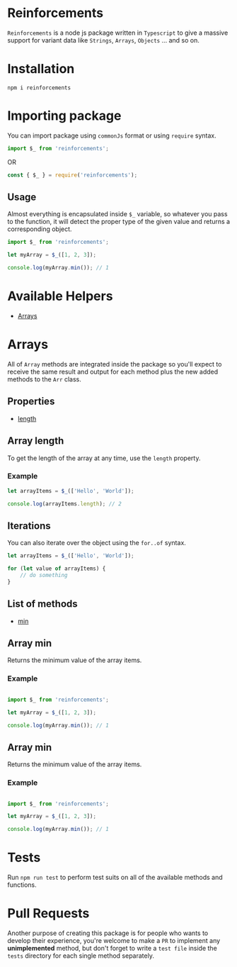 # Reinforcements

`Reinforcements` is a node js package written in `Typescript` to give a massive support for variant data like `Strings`, `Arrays`, `Objects` ... and so on.


# Installation

`npm i reinforcements`

# Importing package

You can import package using `commonJs` format  or using `require` syntax.

```js
import $_ from 'reinforcements';
```

OR 

```js
const { $_ } = require('reinforcements');
```

## Usage
Almost everything is encapsulated inside `$_` variable, so whatever you pass to the function, it will detect the proper type of the given value and returns a corresponding object.

```js
import $_ from 'reinforcements';

let myArray = $_([1, 2, 3]);

console.log(myArray.min()); // 1
```

# Available Helpers

- [Arrays](#arrays)


# Arrays
All of `Array` methods are integrated inside the package so you'll expect to receive the same result and output for each method plus the new added methods to the `Arr` class.

## Properties
- [length](#array-length)


## Array length
To get the length of the array at any time, use the `length` property.

### Example

```js
let arrayItems = $_(['Hello', 'World']);

console.log(arrayItems.length); // 2
```

## Iterations

You can also iterate over the object using the `for..of` syntax.

```js
let arrayItems = $_(['Hello', 'World']);

for (let value of arrayItems) {
    // do something
}
```

## List of methods

- [min](#array-min)
 

 ## Array min
 Returns the minimum value of the array items.

### Example

```js

import $_ from 'reinforcements';

let myArray = $_([1, 2, 3]);

console.log(myArray.min()); // 1 
```

 ## Array min
 Returns the minimum value of the array items.

### Example

```js

import $_ from 'reinforcements';

let myArray = $_([1, 2, 3]);

console.log(myArray.min()); // 1 
```

# Tests
Run `npm run test` to perform test suits on all of the available methods and functions.

# Pull Requests
Another purpose of creating this package is for people who wants to develop their experience, you're welcome to make a `PR` to implement any **unimplemented** method, but don't forget to write a `test file` inside the `tests` directory for each single method separately.